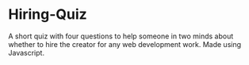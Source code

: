 # Hiring-Quiz
A short quiz with four questions to help someone in two minds about whether to hire the creator for any web development work. Made using Javascript.
